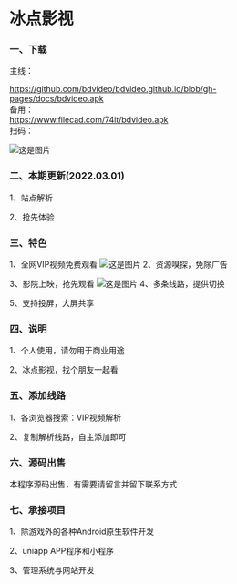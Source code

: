 # 冰点影视
### 一、下载
主线：
<div><a href="https://github.com/bdvideo/bdvideo.github.io/blob/gh-pages/docs/bdvideo.apk">https://github.com/bdvideo/bdvideo.github.io/blob/gh-pages/docs/bdvideo.apk</a></div>
备用：
<div><a href="https://www.filecad.com/74it/bdvideo.apk">https://www.filecad.com/74it/bdvideo.apk</a></div>
扫码：

![这是图片](https://github.com/bdvideo/bdvideo.github.io/blob/gh-pages/docs/down_code_1.png?raw=true "Magic Gardens")
### 二、本期更新(2022.03.01)
1、站点解析

2、抢先体验
### 三、特色
1、全网VIP视频免费观看
![这是图片](https://github.com/bdvideo/bdvideo.github.io/blob/gh-pages/docs/1.png?raw=true "Magic Gardens")
2、资源嗅探，免除广告

3、影院上映，抢先观看
![这是图片](https://github.com/bdvideo/bdvideo.github.io/blob/gh-pages/docs/3.png?raw=true "Magic Gardens")
4、多条线路，提供切换

5、支持投屏，大屏共享

### 四、说明
1、个人使用，请勿用于商业用途

2、冰点影视，找个朋友一起看

### 五、添加线路
1、各浏览器搜索：VIP视频解析

2、复制解析线路，自主添加即可

### 六、源码出售
本程序源码出售，有需要请留言并留下联系方式

### 七、承接项目
1、除游戏外的各种Android原生软件开发

2、uniapp APP程序和小程序

3、管理系统与网站开发
